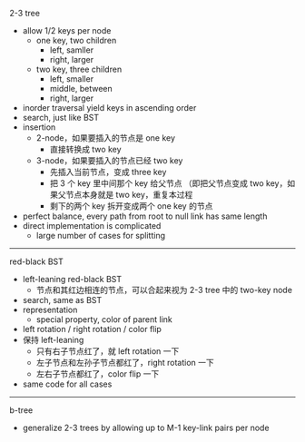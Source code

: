 2-3 tree
- allow 1/2 keys per node
	- one key, two children
		- left, samller
		- right, larger
	- two key, three children
		- left, smaller
		- middle, between
		- right, larger
- inorder traversal yield keys in ascending order
- search, just like BST
- insertion
	- 2-node，如果要插入的节点是 one key
		- 直接转换成 two key
	- 3-node，如果要插入的节点已经 two key
		- 先插入当前节点，变成 three key
		- 把 3 个 key 里中间那个 key 给父节点
			（即把父节点变成 two key，如果父节点本身就是 two key，重复本过程
		- 剩下的两个 key 拆开变成两个 one key 的节点
- perfect balance, every path from root to null link has same length
- direct implementation is complicated
	- large number of cases for splitting

---

red-black BST
- left-leaning red-black BST
	- 节点和其红边相连的节点，可以合起来视为 2-3 tree 中的 two-key node
- search, same as BST
- representation
	- special property, color of parent link
- left rotation / right rotation / color flip
- 保持 left-leaning
	- 只有右子节点红了，就 left rotation 一下
	- 左子节点和左孙子节点都红了，right rotation 一下
	- 左右子节点都红了，color flip 一下
- same code for all cases

---

b-tree
- generalize 2-3 trees by allowing up to M-1 key-link pairs per node
